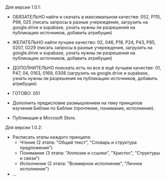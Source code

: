 Для версии 1.0.1:
- ОБЯЗАТЕЛЬНО найти и скачать в максимальном качестве: 052, P115, P98, 025 (писать запросы в разные учереждения, загрузить на google.drive и supabase, узнать нужны ли разрешения на публикацию источников, добавить атрибуции)
- ЖЕЛАТЕЛЬНО найти лучшее качество: 02, 046, P18, P24, P43, P85, 0207, 0229 (писать запросы в разные учереждения, загрузить на google.drive и supabase, узнать нужны ли разрешения на публикацию источников, добавить атрибуции)
- ДОПОЛНИТЕЛЬНО поискать есть ли все в ещё лучшем качестве: 01, P47, 04, 0163, 0169, 0308 (загрузить на google.drive и supabase, узнать нужны ли разрешения на публикацию источников, добавить атрибуции)
- ГОТОВО: 051

- Дополнить предисловие размышлением на тему принципов изучения Библии по Библии (прочтение, понимание, исполнение).
- Публикация в Microsoft Store.

Для версии 1.0.2:
- Расписать этапы каждого принципа:
  - Чтение (2 этапа: "Общий текст", "Словарь и структура предложения")
  - Понимание (3 этапа: "Аллюзии и ссылки", "Христос", "Структуры и связи")
  - Исполнение (2 этапа: "Всемирное исполнение", "Личное исполнение")
- ...
